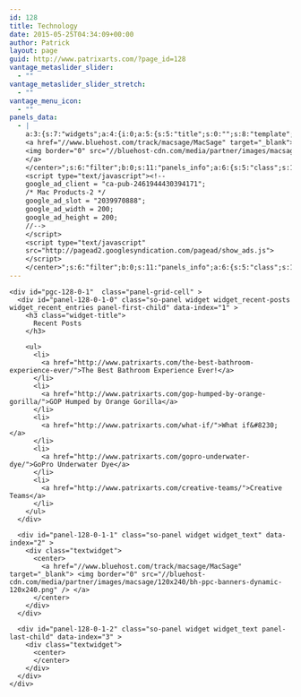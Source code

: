 ```yaml
---
id: 128
title: Technology
date: 2015-05-25T04:34:09+00:00
author: Patrick
layout: page
guid: http://www.patrixarts.com/?page_id=128
vantage_metaslider_slider:
  - ""
vantage_metaslider_slider_stretch:
  - ""
vantage_menu_icon:
  - ""
panels_data:
  - |
    a:3:{s:7:"widgets";a:4:{i:0;a:5:{s:5:"title";s:0:"";s:8:"template";s:8:"loop.php";s:5:"posts";s:99:"post_type=post&tax_query=category:tech&orderby=date&order=DESC&posts_per_page=3&sticky=&additional=";s:4:"more";b:0;s:11:"panels_info";a:6:{s:5:"class";s:34:"SiteOrigin_Panels_Widgets_PostLoop";s:3:"raw";b:0;s:4:"grid";i:0;s:4:"cell";i:0;s:2:"id";i:0;s:5:"style";a:1:{s:18:"background_display";s:4:"tile";}}}i:1;a:4:{s:5:"title";s:0:"";s:6:"number";i:5;s:9:"show_date";b:0;s:11:"panels_info";a:5:{s:5:"class";s:22:"WP_Widget_Recent_Posts";s:3:"raw";b:0;s:4:"grid";i:0;s:4:"cell";i:1;s:2:"id";i:1;}}i:2;a:4:{s:5:"title";s:0:"";s:4:"text";s:253:"<center>
    <a href="//www.bluehost.com/track/macsage/MacSage" target="_blank">
    <img border="0" src="//bluehost-cdn.com/media/partner/images/macsage/120x240/bh-ppc-banners-dynamic-120x240.png">
    </a>
    </center>";s:6:"filter";b:0;s:11:"panels_info";a:6:{s:5:"class";s:14:"WP_Widget_Text";s:3:"raw";b:0;s:4:"grid";i:0;s:4:"cell";i:1;s:2:"id";i:2;s:5:"style";a:1:{s:18:"background_display";s:4:"tile";}}}i:3;a:4:{s:5:"title";s:0:"";s:4:"text";s:319:"<center>
    <script type="text/javascript"><!--
    google_ad_client = "ca-pub-2461944430394171";
    /* Mac Products-2 */
    google_ad_slot = "2039970888";
    google_ad_width = 200;
    google_ad_height = 200;
    //-->
    </script>
    <script type="text/javascript"
    src="http://pagead2.googlesyndication.com/pagead/show_ads.js">
    </script>
    </center>";s:6:"filter";b:0;s:11:"panels_info";a:6:{s:5:"class";s:14:"WP_Widget_Text";s:3:"raw";b:0;s:4:"grid";i:0;s:4:"cell";i:1;s:2:"id";i:3;s:5:"style";a:1:{s:18:"background_display";s:4:"tile";}}}}s:5:"grids";a:1:{i:0;a:2:{s:5:"cells";i:2;s:5:"style";a:0:{}}}s:10:"grid_cells";a:2:{i:0;a:2:{s:4:"grid";i:0;s:6:"weight";d:0.67030965391621;}i:1;a:2:{s:4:"grid";i:0;s:6:"weight";d:0.32969034608379;}}}
---
```

<div id="pl-128"  class="panel-layout" >
  <div id="pg-128-0"  class="panel-grid panel-no-style" >
    <div id="pgc-128-0-0"  class="panel-grid-cell" >
    </div>
    
    <div id="pgc-128-0-1"  class="panel-grid-cell" >
      <div id="panel-128-0-1-0" class="so-panel widget widget_recent-posts widget_recent_entries panel-first-child" data-index="1" >
        <h3 class="widget-title">
          Recent Posts
        </h3>
        
        <ul>
          <li>
            <a href="http://www.patrixarts.com/the-best-bathroom-experience-ever/">The Best Bathroom Experience Ever!</a>
          </li>
          <li>
            <a href="http://www.patrixarts.com/gop-humped-by-orange-gorilla/">GOP Humped by Orange Gorilla</a>
          </li>
          <li>
            <a href="http://www.patrixarts.com/what-if/">What if&#8230;</a>
          </li>
          <li>
            <a href="http://www.patrixarts.com/gopro-underwater-dye/">GoPro Underwater Dye</a>
          </li>
          <li>
            <a href="http://www.patrixarts.com/creative-teams/">Creative Teams</a>
          </li>
        </ul>
      </div>
      
      <div id="panel-128-0-1-1" class="so-panel widget widget_text" data-index="2" >
        <div class="textwidget">
          <center>
            <a href="//www.bluehost.com/track/macsage/MacSage" target="_blank"> <img border="0" src="//bluehost-cdn.com/media/partner/images/macsage/120x240/bh-ppc-banners-dynamic-120x240.png" /> </a>
          </center>
        </div>
      </div>
      
      <div id="panel-128-0-1-2" class="so-panel widget widget_text panel-last-child" data-index="3" >
        <div class="textwidget">
          <center>
          </center>
        </div>
      </div>
    </div>
  </div>
</div>